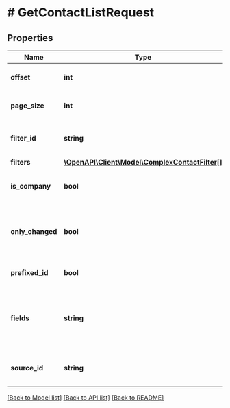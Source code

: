 # # GetContactListRequest

## Properties

Name | Type | Description | Notes
------------ | ------------- | ------------- | -------------
**offset** | **int** | Offset from beginning of list | [optional] [default to 0]
**page_size** | **int** | Size of requested list | [optional] [default to 100]
**filter_id** | **string** | Id for contact filter, get list by method &#39;/contact/filters&#39; | [optional]
**filters** | [**\OpenAPI\Client\Model\ComplexContactFilter[]**](ComplexContactFilter.md) |  | [optional]
**is_company** | **bool** | True for companies / false for contacts | [optional] [default to false]
**only_changed** | **bool** | Flag for retrieving only data modified since last sync with external application | [optional] [default to false]
**prefixed_id** | **bool** | Flag for retrieving id with a prefix | [optional]
**fields** | **string** | Fields returned - custom field identifiers, system field names, comma-delimited | [optional]
**source_id** | **string** | Unique identifier of external application | [optional]

[[Back to Model list]](../../README.md#models) [[Back to API list]](../../README.md#endpoints) [[Back to README]](../../README.md)
